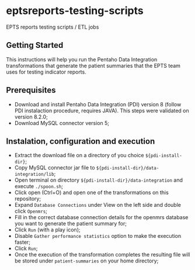 # eptsreports-testing-scripts
EPTS reports testing scripts / ETL jobs

## Getting Started
This instructions will help you run the Pentaho Data Integration transformations that generate the patient summaries that
the EPTS team uses for testing indicator reports.

## Prerequisites
* Download and install Pentaho Data Integration (PDI) version 8 (follow PDI instalaction procedure, requires JAVA). 
  This steps were validated on version 8.2.0;
* Download MySQL connector version 5;

## Instalation, configuration and execution
* Extract the download file on a directory of you choice `${pdi-install-dir}`;
* Copy MySQL connector jar file to `${pdi-install-dir}/data-integration/lib`;
* Open terminal on directory `${pdi-install-dir}/data-integration` and execute `./spoon.sh`;
* Click open (Ctrl+O) and open one of the transformations on this repository;
* Expand `Database Connections` under View on the left side and double click `Openmrs`;
* Fill in the correct database connection details for the openmrs database you want to generate the patient summary for;
* Click `Run` (with a play icon);
* Disable `Gather performance statistics` option to make the execution faster;
* Click `Run`;
* Once the execution of the transformation completes the resulting file will be stored under `patient-summaries`
  on your home directory;
